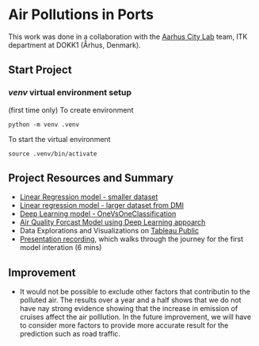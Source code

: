 # Air Pollutions in Ports

This work was done in a collaboration with the [Aarhus City Lab](https://aarhuscitylab.dk/english/) team, ITK department at DOKK1 (Århus, Denmark).

## Start Project

### *venv* virtual environment setup

(first time only) To create environment
```
python -m venv .venv
```

To start the virtual environment
```
source .venv/bin/activate 
```

## Project Resources and Summary

- [Linear Regression model - smaller dataset](https://github.com/nussarafirn/aarhus-aqi/blob/main/aarhus_aqi.ipynb)
- [Linear regression model - larger dataset from DMI](https://github.com/nussarafirn/aarhus-aqi/blob/main/aarhus_dmi_correlation_real_number.ipynb)
- [Deep Learning model - OneVsOneClassification](https://github.com/nussarafirn/aarhus-aqi/blob/main/arhus_aqi_classifiction.ipynb)
- [Air Quality Forcast Model using Deep Learning appoarch](https://github.com/nussarafirn/aarhus-aqi/blob/main/forecast_clean_and_predict.ipynb)
- Data Explorations and Visualizations on [Tableau Public](https://public.tableau.com/views/aqi-prototype/Story1?:language=en-US&publish=yes&:display_count=n&:origin=viz_share_link)
- [Presentation recording](https://washington.zoom.us/rec/share/YkiwIHImbo2qF3PGJcvR2fZS8LZUsm5QlRiRkyk0Xps8GC6opexJAVFxLJM0UiSW.u67s4lrnuccR4RTT?startTime=1654756367000), which walks through the journey for the first model interation (6 mins)


## Improvement
- It would not be possible to exclude other factors that contributin to the polluted air. The results over a year and a half shows that we do not have nay strong evidence showing that the increase in emission of cruises affect the air polllution. In the future improvement, we will have to consider more factors to provide more accurate result for the prediction such as road traffic. 

